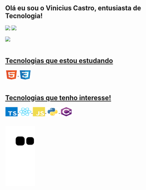  ## Olá eu sou o Vinicius Castro, entusiasta de Tecnologia! <br>
   <div> 
  <a href = "mailto:vinicius.c.d3v@gmail.com"><img src="https://img.shields.io/badge/Gmail-D14836?style=for-the-badge&logo=gmail&logoColor=white" target="_blank"></a>
  <a href="https://www.linkedin.com/in/vinicius-castro-5b977921b/" target="_blank"><img src="https://img.shields.io/badge/-LinkedIn-%230077B5?style=for-the-badge&logo=linkedin&logoColor=white"</a> <br>

 <br>
<div align="left">
  <a href="https://github.com/ViniciusC4stro">
  <img height="160em" src="https://github-readme-stats.vercel.app/api?username=ViniciusC4stro&show_icons=true&theme=dracula&include_all_commits=true&count_private=true"/>
  <!--<img height="160em" src="https://github-readme-stats.vercel.app/api/top-langs/?username=ViniciusC4stro&layout=compact&langs_count=7&theme=dracula"/>-->
</div> <br>
 
  ## <strong>Tecnologias que estou estudando</strong>
 <div>
  <img align="center" alt="Rafa-HTML" height="30" width="40" src="https://raw.githubusercontent.com/devicons/devicon/master/icons/html5/html5-original.svg">
  <img align="center" alt="Rafa-CSS" height="30" width="40" src="https://raw.githubusercontent.com/devicons/devicon/master/icons/css3/css3-original.svg">
</div> <br>
 
 ## <strong>Tecnologias que tenho interesse!</strong>
 <div>
    <img align="center" alt="Rafa-Ts" height="30" width="40" src="https://raw.githubusercontent.com/devicons/devicon/master/icons/typescript/typescript-plain.svg">
    <img align="center" alt="Rafa-React" height="30" width="40" src="https://raw.githubusercontent.com/devicons/devicon/master/icons/react/react-original.svg">
    <img align="center" alt="Rafa-Js" height="30" width="40" src="https://raw.githubusercontent.com/devicons/devicon/master/icons/javascript/javascript-plain.svg">
    <img align="center" alt="Rafa-Python" height="30" width="40" src="https://raw.githubusercontent.com/devicons/devicon/master/icons/python/python-original.svg">
    <img align="center" alt="Rafa-Csharp" height="30" width="40" src="https://raw.githubusercontent.com/devicons/devicon/master/icons/csharp/csharp-original.svg">
  </div> <br>

 
      
 ![Snake animation](https://github.com/ViniciusC4stro/ViniciusC4stro/blob/output/github-contribution-grid-snake.svg)
    
 </div>
